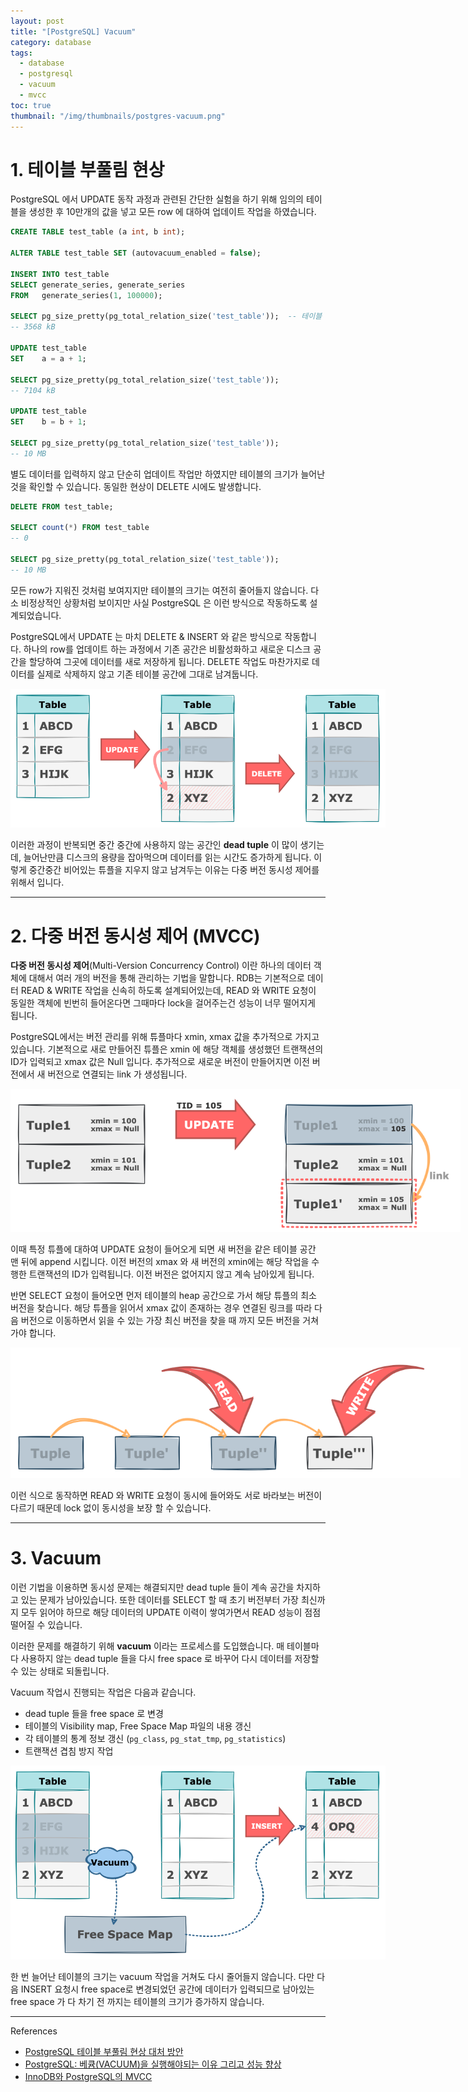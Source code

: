 ```yaml
---
layout: post
title: "[PostgreSQL] Vacuum"
category: database
tags:
  - database
  - postgresql
  - vacuum
  - mvcc
toc: true
thumbnail: "/img/thumbnails/postgres-vacuum.png"
---
```


# 1. 테이블 부풀림 현상

PostgreSQL 에서 UPDATE 동작 과정과 관련된 간단한 실험을 하기 위해 임의의 테이블을 생성한 후 10만개의 값을 넣고 모든 row 에 대하여 업데이트 작업을 하였습니다.

```sql
CREATE TABLE test_table (a int, b int);

ALTER TABLE test_table SET (autovacuum_enabled = false);

INSERT INTO test_table
SELECT generate_series, generate_series
FROM   generate_series(1, 100000);

SELECT pg_size_pretty(pg_total_relation_size('test_table'));  -- 테이블 사이즈 체크
-- 3568 kB

UPDATE test_table
SET    a = a + 1;

SELECT pg_size_pretty(pg_total_relation_size('test_table'));
-- 7104 kB

UPDATE test_table
SET    b = b + 1;

SELECT pg_size_pretty(pg_total_relation_size('test_table'));
-- 10 MB
```

별도 데이터를 입력하지 않고 단순히 업데이트 작업만 하였지만 테이블의 크기가 늘어난 것을 확인할 수 있습니다.
동일한 현상이 DELETE 시에도 발생합니다. 

~~~sql
DELETE FROM test_table;

SELECT count(*) FROM test_table
-- 0

SELECT pg_size_pretty(pg_total_relation_size('test_table'));
-- 10 MB
~~~
모든 row가 지워진 것처럼 보여지지만 테이블의 크기는 여전히 줄어들지 않습니다.
다소 비정상적인 상황처럼 보이지만 사실 PostgreSQL 은 이런 방식으로 작동하도록 설계되었습니다.

PostgreSQL에서 UPDATE 는 마치 DELETE & INSERT 와 같은 방식으로 작동합니다.
하나의 row를 업데이트 하는 과정에서 기존 공간은 비활성화하고 새로운 디스크 공간을 할당하여 그곳에 데이터를 새로 저장하게 됩니다.
DELETE 작업도 마찬가지로 데이터를 실제로 삭제하지 않고 기존 테이블 공간에 그대로 남겨둡니다.

<img src="/img/posts/postgres-vacuum-table.png" style="max-width:600px"/>

이러한 과정이 반복되면 중간 중간에 사용하지 않는 공간인 **dead tuple** 이 많이 생기는데, 늘어난만큼 디스크의 용량을 잡아먹으며 데이터를 읽는 시간도 증가하게 됩니다.
이렇게 중간중간 비어있는 튜플을 지우지 않고 남겨두는 이유는 다중 버전 동시성 제어를 위해서 입니다. 

---

# 2. 다중 버전 동시성 제어 (MVCC)

**다중 버전 동시성 제어**(Multi-Version Concurrency Control) 이란 하나의 데이터 객체에 대해서 여러 개의 버전을 통해 관리하는 기법을 말합니다.
RDB는 기본적으로 데이터 READ & WRITE 작업을 신속히 하도록 설계되어있는데, READ 와 WRITE 요청이 동일한 객체에 빈번히 들어온다면 그때마다 lock을 걸어주는건 성능이 너무 떨어지게 됩니다.

PostgreSQL에서는 버전 관리를 위해 튜플마다 xmin, xmax 값을 추가적으로 가지고 있습니다.
기본적으로 새로 만들어진 튜플은 xmin 에 해당 객체를 생성했던 트랜잭션의 ID가 입력되고 xmax 값은 Null 입니다.
추가적으로 새로운 버전이 만들어지면 이전 버전에서 새 버전으로 연결되는 link 가 생성됩니다.

<img src="/img/posts/postgres-vacuum-mvcc.png" style="max-width:720px"/>

이때 특정 튜플에 대하여 UPDATE 요청이 들어오게 되면 새 버전을 같은 테이블 공간 맨 뒤에 append 시킵니다.
이전 버전의 xmax 와 새 버전의 xmin에는 해당 작업을 수행한 트랜잭션의 ID가 입력됩니다.
이전 버전은 없어지지 않고 계속 남아있게 됩니다. 

반면 SELECT 요청이 들어오면 먼저 테이블의 heap 공간으로 가서 해당 튜플의 최소 버전을 찾습니다.
해당 튜플을 읽어서 xmax 값이 존재하는 경우 연결된 링크를 따라 다음 버전으로 이동하면서 읽을 수 있는 가장 최신 버전을 찾을 때 까지 모든 버전을 거쳐가야 합니다.

<img src="/img/posts/postgres-vacuum-concurrency.png" style="max-width:720px"/>

이런 식으로 동작하면 READ 와 WRITE 요청이 동시에 들어와도 서로 바라보는 버전이 다르기 때문데 lock 없이 동시성을 보장 할 수 있습니다.

---

# 3. Vacuum

이런 기법을 이용하면 동시성 문제는 해결되지만 dead tuple 들이 계속 공간을 차지하고 있는 문제가 남아있습니다.
또한 데이터를 SELECT 할 때 초기 버전부터 가장 최신까지 모두 읽어야 하므로 해당 데이터의 UPDATE 이력이 쌓여가면서 READ 성능이 점점 떨어질 수 있습니다.

이러한 문제를 해결하기 위해 **vacuum** 이라는 프로세스를 도입했습니다.
매 테이블마다 사용하지 않는 dead tuple 들을 다시 free space 로 바꾸어 다시 데이터를 저장할 수 있는 상태로 되돌립니다. 


Vacuum 작업시 진행되는 작업은 다음과 같습니다.

- dead tuple 들을 free space 로 변경
- 테이블의 Visibility map, Free Space Map 파일의 내용 갱신
- 각 테이블의 통계 정보 갱신 (`pg_class`, `pg_stat_tmp`, `pg_statistics`)
- 트랜잭션 겹침 방지 작업

<img src="/img/posts/postgres-vacuum-freespace.png" style="max-width:600px"/>

한 번 늘어난 테이블의 크기는 vacuum 작업을 거쳐도 다시 줄어들지 않습니다.
다만 다음 INSERT 요청시 free space로 변경되었던 공간에 데이터가 입력되므로 남아있는 free space 가 다 차기 전 까지는 테이블의 크기가 증가하지 않습니다.

---

References

- [PostgreSQL 테이블 부풀림 현상 대처 방안](https://postgresql.kr/blog/postgresql_table_bloating.html)
- [PostgreSQL: 베큠(VACUUM)을 실행해야되는 이유 그리고 성능 향상](https://blog.gaerae.com/2015/09/postgresql-vacuum-fsm.html)
- [InnoDB와 PostgreSQL의 MVCC](https://medium.com/myinterest/innodb%EC%99%80-postgresql%EC%9D%98-mvcc-4471b721cb31)
